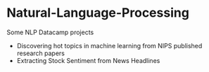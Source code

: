 # Natural-Language-Processing
Some NLP Datacamp projects
- Discovering hot topics in machine learning from NIPS published research papers
- Extracting Stock Sentiment from News Headlines
